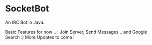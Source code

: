 SocketBot
=========

An IRC Bot in Java.

Basic Features for now .. : Join Server, Send Messages .. and Google Search :) 
More Updates to come !